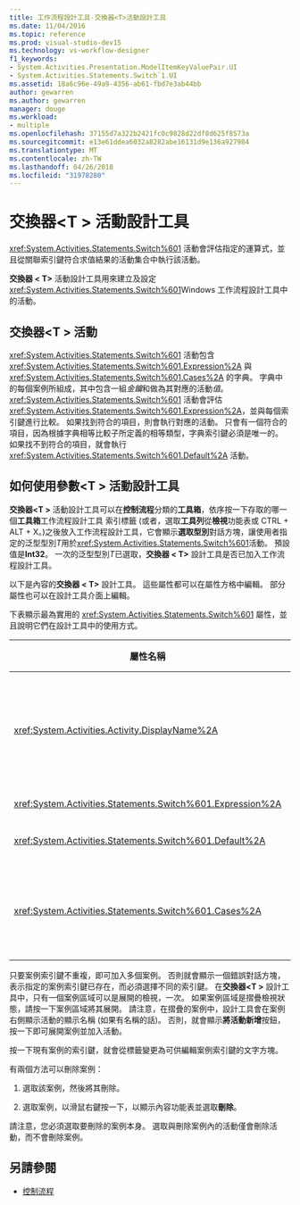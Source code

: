 ```yaml
---
title: 工作流程設計工具-交換器<T>活動設計工具
ms.date: 11/04/2016
ms.topic: reference
ms.prod: visual-studio-dev15
ms.technology: vs-workflow-designer
f1_keywords:
- System.Activities.Presentation.ModelItemKeyValuePair.UI
- System.Activities.Statements.Switch`1.UI
ms.assetid: 18a6c96e-49a9-4356-ab61-fbd7e3ab44bb
author: gewarren
ms.author: gewarren
manager: douge
ms.workload:
- multiple
ms.openlocfilehash: 37155d7a322b2421fc0c9828d22df8d625f8573a
ms.sourcegitcommit: e13e61ddea6032a8282abe16131d9e136a927984
ms.translationtype: MT
ms.contentlocale: zh-TW
ms.lasthandoff: 04/26/2018
ms.locfileid: "31978280"
---
```

# <a name="switcht-activity-designer"></a>交換器\<T > 活動設計工具

<xref:System.Activities.Statements.Switch%601> 活動會評估指定的運算式，並且從關聯索引鍵符合求值結果的活動集合中執行該活動。

**交換器 < T\>** 活動設計工具用來建立及設定<xref:System.Activities.Statements.Switch%601>Windows 工作流程設計工具中的活動。

## <a name="the-switchtactivity"></a>交換器\<T > 活動

<xref:System.Activities.Statements.Switch%601> 活動包含 <xref:System.Activities.Statements.Switch%601.Expression%2A> 與 <xref:System.Activities.Statements.Switch%601.Cases%2A> 的字典。 字典中的每個案例所組成，其中包含一組*金鑰*和做為其對應的活動*值*。 <xref:System.Activities.Statements.Switch%601> 活動會評估 <xref:System.Activities.Statements.Switch%601.Expression%2A>，並與每個索引鍵進行比較。 如果找到符合的項目，則會執行對應的活動。 只會有一個符合的項目，因為根據字典相等比較子所定義的相等類型，字典索引鍵必須是唯一的。 如果找不到符合的項目，就會執行 <xref:System.Activities.Statements.Switch%601.Default%2A> 活動。

## <a name="how-to-use-the-switcht-activity-designer"></a>如何使用參數\<T > 活動設計工具

**交換器\<T >** 活動設計工具可以在**控制流程**分類的**工具箱**，依序按一下存取的哪一個**工具箱**工作流程設計工具 索引標籤 (或者，選取**工具列**從**檢視**功能表或 CTRL + ALT + X。)之後放入工作流程設計工具，它會顯示**選取型別**對話方塊，讓使用者指定的泛型型別*T*用於<xref:System.Activities.Statements.Switch%601>活動。 預設值是**Int32**。 一次的泛型型別*T*已選取，**交換器 < T\>** 設計工具是否已加入工作流程設計工具。

以下是內容的**交換器 < T\>** 設計工具。 這些屬性都可以在屬性方格中編輯。 部分屬性也可以在設計工具介面上編輯。

下表顯示最為實用的 <xref:System.Activities.Statements.Switch%601> 屬性，並且說明它們在設計工具中的使用方式。

|屬性名稱|必要項|使用方式|
|-------------------|--------------|-----------|
|<xref:System.Activities.Activity.DisplayName%2A>|False|指定 <xref:System.Activities.Statements.Switch%601> 活動設計工具的易記名稱。 預設值是參數 < Int32\>。 這個值可以在編輯**屬性**視窗或直接在設計工具的標頭。<br /><br /> 雖然 <xref:System.Activities.Activity.DisplayName%2A> 並非絕對必要，但建議您盡量使用。|
|<xref:System.Activities.Statements.Switch%601.Expression%2A>|True|指定用於比較案例集合中索引鍵的運算式，以判斷要執行哪一個案例。|
|<xref:System.Activities.Statements.Switch%601.Default%2A>||指定如果找不到符合項目時要執行的活動。 按一下**將活動新增**開啟設計工具上的按鈕**預設**可置放活動的方塊。|
|<xref:System.Activities.Statements.Switch%601.Cases%2A>||指定要評估的案例。 若要新增的情況下，按一下**加入新的案例**底部的按鈕**交換器\<T >** 設計工具。 按鈕會變成文字方塊 (如果加入這個參數時，選取泛型型別下拉式方塊\<T > 為 String 或 Enum)。 新增中的索引鍵後**值的大小寫** 方塊中，案例區域會展開，且可置放活動，以定義案例的執行邏輯的提示文字 「 在此置放活動 」。|

只要案例索引鍵不重複，即可加入多個案例。 否則就會顯示一個錯誤對話方塊，表示指定的案例索引鍵已存在，而必須選擇不同的索引鍵。 在**交換器\<T >** 設計工具中，只有一個案例區域可以是展開的檢視，一次。 如果案例區域是摺疊檢視狀態，請按一下案例區域將其展開。 請注意，在摺疊的案例中，設計工具會在案例右側顯示活動的顯示名稱 (如果有名稱的話)。 否則，就會顯示**將活動新增**按鈕，按一下即可展開案例並加入活動。

按一下現有案例的索引鍵，就會從標籤變更為可供編輯案例索引鍵的文字方塊。

有兩個方法可以刪除案例：

1.  選取該案例，然後將其刪除。

2.  選取案例，以滑鼠右鍵按一下，以顯示內容功能表並選取**刪除**。

請注意，您必須選取要刪除的案例本身。 選取與刪除案例內的活動僅會刪除活動，而不會刪除案例。

## <a name="see-also"></a>另請參閱

- [控制流程](../workflow-designer/control-flow-activity-designers.md)